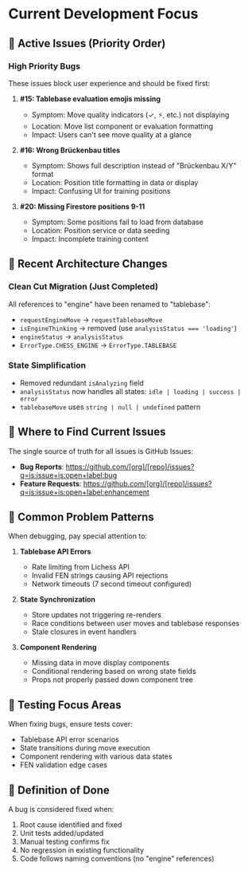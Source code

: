 # Current Development Focus

## 🎯 Active Issues (Priority Order)

### High Priority Bugs

These issues block user experience and should be fixed first:

1. **#15: Tablebase evaluation emojis missing**
   - Symptom: Move quality indicators (✓, ⚡, etc.) not displaying
   - Location: Move list component or evaluation formatting
   - Impact: Users can't see move quality at a glance

2. **#16: Wrong Brückenbau titles**
   - Symptom: Shows full description instead of "Brückenbau X/Y" format
   - Location: Position title formatting in data or display
   - Impact: Confusing UI for training positions

3. **#20: Missing Firestore positions 9-11**
   - Symptom: Some positions fail to load from database
   - Location: Position service or data seeding
   - Impact: Incomplete training content

## 🔄 Recent Architecture Changes

### Clean Cut Migration (Just Completed)

All references to "engine" have been renamed to "tablebase":

- `requestEngineMove` → `requestTablebaseMove`
- `isEngineThinking` → removed (use `analysisStatus === 'loading'`)
- `engineStatus` → `analysisStatus`
- `ErrorType.CHESS_ENGINE` → `ErrorType.TABLEBASE`

### State Simplification

- Removed redundant `isAnalyzing` field
- `analysisStatus` now handles all states: `idle | loading | success | error`
- `tablebaseMove` uses `string | null | undefined` pattern

## 📍 Where to Find Current Issues

The single source of truth for all issues is GitHub Issues:

- **Bug Reports**: https://github.com/[org]/[repo]/issues?q=is:issue+is:open+label:bug
- **Feature Requests**: https://github.com/[org]/[repo]/issues?q=is:issue+is:open+label:enhancement

## 🐛 Common Problem Patterns

When debugging, pay special attention to:

1. **Tablebase API Errors**
   - Rate limiting from Lichess API
   - Invalid FEN strings causing API rejections
   - Network timeouts (7 second timeout configured)

2. **State Synchronization**
   - Store updates not triggering re-renders
   - Race conditions between user moves and tablebase responses
   - Stale closures in event handlers

3. **Component Rendering**
   - Missing data in move display components
   - Conditional rendering based on wrong state fields
   - Props not properly passed down component tree

## 🧪 Testing Focus Areas

When fixing bugs, ensure tests cover:

- Tablebase API error scenarios
- State transitions during move execution
- Component rendering with various data states
- FEN validation edge cases

## 📝 Definition of Done

A bug is considered fixed when:

1. Root cause identified and fixed
2. Unit tests added/updated
3. Manual testing confirms fix
4. No regression in existing functionality
5. Code follows naming conventions (no "engine" references)
